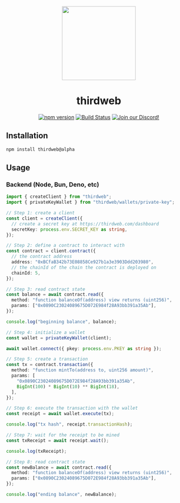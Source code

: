 <p align="center">
<br />
<a href="https://thirdweb.com"><img src="https://github.com/thirdweb-dev/js/blob/main/packages/sdk/logo.svg?raw=true" width="200" alt=""/></a>
<br />
</p>
<h1 align="center">thirdweb</h1>
<p align="center">
<a href="https://www.npmjs.com/package/thirdweb"><img src="https://img.shields.io/npm/v/thirdweb?color=red&label=npm&logo=npm" alt="npm version"/></a>
<a href="https://github.com/thirdweb-dev/js/actions/workflows/build-test-lint.yml"><img alt="Build Status" src="https://github.com/thirdweb-dev/js/actions/workflows/build-test-lint.yml/badge.svg"/></a>
<a href="https://discord.gg/thirdweb"><img alt="Join our Discord!" src="https://img.shields.io/discord/834227967404146718.svg?color=7289da&label=discord&logo=discord&style=flat"/></a>

## Installation

```bash
npm install thirdweb@alpha
```

## Usage

### Backend (Node, Bun, Deno, etc)

```ts
import { createClient } from "thirdweb";
import { privateKeyWallet } from "thirdweb/wallets/private-key";

// Step 1: create a client
const client = createClient({
  // create a secret key at https://thirdweb.com/dashboard
  secretKey: process.env.SECRET_KEY as string,
});

// Step 2: define a contract to interact with
const contract = client.contract({
  // the contract address
  address: "0xBCfaB342b73E08858Ce927b1a3e3903Ddd203980",
  // the chainId of the chain the contract is deployed on
  chainId: 5,
});

// Step 3: read contract state
const balance = await contract.read({
  method: "function balanceOf(address) view returns (uint256)",
  params: ["0x0890C23024089675D072E984f28A93bb391a35Ab"],
});

console.log("beginning balance", balance);

// Step 4: initialize a wallet
const wallet = privateKeyWallet(client);

await wallet.connect({ pkey: process.env.PKEY as string });

// Step 5: create a transaction
const tx = contract.transaction({
  method: "function mintTo(address to, uint256 amount)",
  params: [
    "0x0890C23024089675D072E984f28A93bb391a35Ab",
    BigInt(100) * BigInt(10) ** BigInt(18),
  ],
});

// Step 6: execute the transaction with the wallet
const receipt = await wallet.execute(tx);

console.log("tx hash", receipt.transactionHash);

// Step 7: wait for the receipt to be mined
const txReceipt = await receipt.wait();

console.log(txReceipt);

// Step 8: read contract state
const newBalance = await contract.read({
  method: "function balanceOf(address) view returns (uint256)",
  params: ["0x0890C23024089675D072E984f28A93bb391a35Ab"],
});

console.log("ending balance", newBalance);
```
